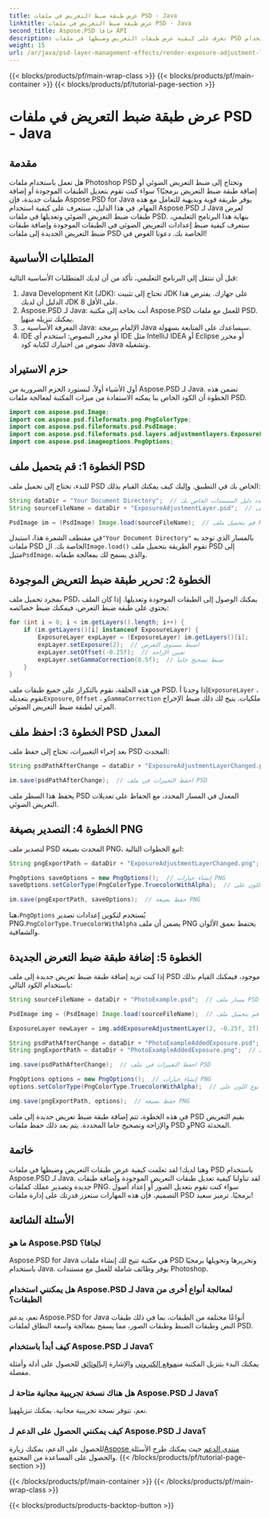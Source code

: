 ```yaml
---
title: عرض طبقة ضبط التعريض في ملفات PSD - Java
linktitle: عرض طبقة ضبط التعريض في ملفات PSD - Java
second_title: Aspose.PSD جافا API
description: تعرف على كيفية عرض طبقات التعريض وضبطها في ملفات PSD باستخدام Aspose.PSD لـ Java. دليل خطوة بخطوة مع أمثلة التعليمات البرمجية لتعديل طبقات التعريض وإضافتها.
weight: 15
url: /ar/java/psd-layer-management-effects/render-exposure-adjustment-layer-psd/
---
```


{{< blocks/products/pf/main-wrap-class >}}
{{< blocks/products/pf/main-container >}}
{{< blocks/products/pf/tutorial-page-section >}}

# عرض طبقة ضبط التعريض في ملفات PSD - Java

## مقدمة

هل تعمل باستخدام ملفات Photoshop PSD وتحتاج إلى ضبط التعريض الضوئي أو إضافة طبقة ضبط التعريض برمجيًا؟ سواء كنت تقوم بتعديل الطبقات الموجودة أو إضافة طبقات جديدة، فإن Aspose.PSD for Java يوفر طريقة قوية وبديهية للتعامل مع هذه المهام. في هذا الدليل، سنتعرف على كيفية استخدام Aspose.PSD لـ Java لعرض طبقات ضبط التعريض الضوئي وتعديلها في ملفات PSD. بنهاية هذا البرنامج التعليمي، ستعرف كيفية ضبط إعدادات التعريض الضوئي في الطبقات الموجودة وإضافة طبقات ضبط التعريض الجديدة إلى ملفات PSD الخاصة بك. دعونا الغوص في!

## المتطلبات الأساسية

قبل أن ننتقل إلى البرنامج التعليمي، تأكد من أن لديك المتطلبات الأساسية التالية:

1. Java Development Kit (JDK): تحتاج إلى تثبيت JDK على جهازك. يفترض هذا الدليل أن لديك JDK 8 على الأقل.
2.  Aspose.PSD لـ Java: أنت بحاجة إلى مكتبة Aspose.PSD للعمل مع ملفات PSD. يمكنك تنزيله من[هنا](https://releases.aspose.com/psd/java/).
3. المعرفة الأساسية بـ Java: الإلمام ببرمجة Java سيساعدك على المتابعة بسهولة.
4. IDE أو محرر النصوص: استخدم أي IDE مثل IntelliJ IDEA أو Eclipse أو محرر نصوص من اختيارك لكتابة كود Java وتشغيله.

## حزم الاستيراد

أول الأشياء أولاً، لنستورد الحزم الضرورية من Aspose.PSD لـ Java. تضمن هذه الخطوة أن الكود الخاص بنا يمكنه الاستفادة من ميزات المكتبة لمعالجة ملفات PSD.

```java
import com.aspose.psd.Image;
import com.aspose.psd.fileformats.png.PngColorType;
import com.aspose.psd.fileformats.psd.PsdImage;
import com.aspose.psd.fileformats.psd.layers.adjustmentlayers.ExposureLayer;
import com.aspose.psd.imageoptions.PngOptions;
```

## الخطوة 1: قم بتحميل ملف PSD

للبدء، تحتاج إلى تحميل ملف PSD الخاص بك في التطبيق. وإليك كيف يمكنك القيام بذلك:

```java
String dataDir = "Your Document Directory";  // حدد دليل المستندات الخاص بك
String sourceFileName = dataDir + "ExposureAdjustmentLayer.psd";  // مسار ملف PSD المصدر

PsdImage im = (PsdImage) Image.load(sourceFileName);  // قم بتحميل ملف PSD
```

 في مقتطف الشفرة هذا، استبدل`"Your Document Directory"` بالمسار الذي توجد به ملفات PSD الخاصة بك. ال`Image.load()` تقوم الطريقة بتحميل ملف PSD إلى مثيل`PsdImage`، والذي يسمح لك بمعالجة طبقاته.

## الخطوة 2: تحرير طبقة ضبط التعريض الموجودة

بمجرد تحميل ملف PSD، يمكنك الوصول إلى الطبقات الموجودة وتعديلها. إذا كان الملف يحتوي على طبقة ضبط التعرض، فيمكنك ضبط خصائصه:

```java
for (int i = 0; i < im.getLayers().length; i++) {
    if (im.getLayers()[i] instanceof ExposureLayer) {
        ExposureLayer expLayer = (ExposureLayer) im.getLayers()[i];
        expLayer.setExposure(2);  // اضبط مستوى التعرض
        expLayer.setOffset(-0.25f);  // تعيين الإزاحة
        expLayer.setGammaCorrection(0.5f);  // ضبط تصحيح جاما
    }
}
```

في هذه الحلقة، نقوم بالتكرار على جميع طبقات ملف PSD. إذا وجدنا أ`ExposureLayer` ، نقوم بتعديله`Exposure`, `Offset` ، و`GammaCorrection` ملكيات. يتيح لك ذلك ضبط الإخراج المرئي لطبقة ضبط التعريض الضوئي.

## الخطوة 3: احفظ ملف PSD المعدل

بعد إجراء التغييرات، تحتاج إلى حفظ ملف PSD المحدث:

```java
String psdPathAfterChange = dataDir + "ExposureAdjustmentLayerChanged.psd";  // المسار لحفظ ملف PSD المعدل

im.save(psdPathAfterChange);  // احفظ التغييرات في ملف PSD
```

يحفظ هذا السطر ملف PSD المعدل في المسار المحدد، مع الحفاظ على تعديلات التعريض الضوئي.

## الخطوة 4: التصدير بصيغة PNG

لتصدير ملف PSD المحدث بصيغة PNG، اتبع الخطوات التالية:

```java
String pngExportPath = dataDir + "ExposureAdjustmentLayerChanged.png";  // المسار لحفظ ملف PNG

PngOptions saveOptions = new PngOptions();  // إنشاء خيارات PNG
saveOptions.setColorType(PngColorType.TruecolorWithAlpha);  // اضبط نوع اللون على Truecolor باستخدام Alpha

im.save(pngExportPath, saveOptions);  // حفظ بصيغة PNG
```

 هنا،`PngOptions` يُستخدم لتكوين إعدادات تصدير PNG.`PngColorType.TruecolorWithAlpha` يضمن أن ملف PNG يحتفظ بعمق الألوان والشفافية.

## الخطوة 5: إضافة طبقة ضبط التعرض الجديدة

إذا كنت تريد إضافة طبقة ضبط تعريض جديدة إلى ملف PSD موجود، فيمكنك القيام بذلك باستخدام الكود التالي:

```java
String sourceFileName = dataDir + "PhotoExample.psd";  // مسار ملف PSD المصدر

PsdImage img = (PsdImage) Image.load(sourceFileName);  // قم بتحميل ملف PSD

ExposureLayer newLayer = img.addExposureAdjustmentLayer(2, -0.25f, 2f);  // أضف طبقة ضبط التعرض الجديدة

String psdPathAfterChange = dataDir + "PhotoExampleAddedExposure.psd";  // المسار لحفظ ملف PSD المعدل
String pngExportPath = dataDir + "PhotoExampleAddedExposure.png";  // المسار لحفظ ملف PNG

img.save(psdPathAfterChange);  // احفظ التغييرات في ملف PSD

PngOptions options = new PngOptions();  // إنشاء خيارات PNG
options.setColorType(PngColorType.TruecolorWithAlpha);  // اضبط نوع اللون على Truecolor باستخدام Alpha

img.save(pngExportPath, options);  // حفظ بصيغة PNG
```

في هذه الخطوة، تتم إضافة طبقة ضبط تعريض جديدة إلى ملف PSD بقيم التعريض والإزاحة وتصحيح جاما المحددة. يتم بعد ذلك حفظ ملفات PSD وPNG المحدثة.

## خاتمة

وهنا لديك! لقد تعلمت كيفية عرض طبقات التعريض وضبطها في ملفات PSD باستخدام Aspose.PSD لـ Java. لقد تناولنا كيفية تعديل طبقات التعريض الموجودة وإضافة طبقات جديدة وتصدير عملك كملفات PNG. سواء كنت تقوم بتعديل الصور أو إعداد أصول التصميم، فإن هذه المهارات ستعزز قدرتك على إدارة ملفات PSD برمجيًا. ترميز سعيد!

## الأسئلة الشائعة

### ما هو Aspose.PSD لجافا؟

Aspose.PSD for Java هي مكتبة تتيح لك إنشاء ملفات PSD وتحريرها وتحويلها برمجيًا باستخدام Java. يوفر وظائف شاملة للعمل مع مستندات Photoshop.

### هل يمكنني استخدام Aspose.PSD لـ Java لمعالجة أنواع أخرى من الطبقات؟

نعم، يدعم Aspose.PSD for Java أنواعًا مختلفة من الطبقات، بما في ذلك طبقات النص وطبقات الضبط وطبقات الصور، مما يسمح بمعالجة واسعة النطاق لملفات PSD.

### كيف أبدأ باستخدام Aspose.PSD لـ Java؟

 يمكنك البدء بتنزيل المكتبة من[موقع إلكتروني](https://releases.aspose.com/psd/java/) والإشارة إلى[الوثائق](https://reference.aspose.com/psd/java/) للحصول على أدلة وأمثلة مفصلة.

### هل هناك نسخة تجريبية مجانية متاحة لـ Aspose.PSD لـ Java؟

 نعم، تتوفر نسخة تجريبية مجانية. يمكنك تنزيله[هنا](https://releases.aspose.com/).

### كيف يمكنني الحصول على الدعم لـ Aspose.PSD لـ Java؟

 للحصول على الدعم، يمكنك زيارة[Aspose منتدى الدعم](https://forum.aspose.com/c/psd/34) حيث يمكنك طرح الأسئلة والحصول على المساعدة من المجتمع.
{{< /blocks/products/pf/tutorial-page-section >}}

{{< /blocks/products/pf/main-container >}}
{{< /blocks/products/pf/main-wrap-class >}}

{{< blocks/products/products-backtop-button >}}
